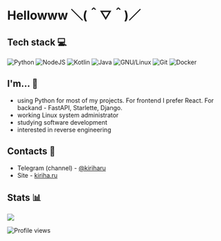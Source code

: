 # Hellowww ＼(＾▽＾)／

## Tech stack 💻
![Python](https://img.shields.io/badge/-Python-3572a5?style=flat-square&logo=python&logoColor=white) 
![NodeJS](https://img.shields.io/badge/-Node.JS-026E00?style=flat-square&logo=node.js&logoColor=white) 
![Kotlin](https://img.shields.io/badge/-Kotlin-964b00?style=flat-square&logo=kotlin&logoColor=white)
![Java](https://img.shields.io/badge/-Java-ffbf00?style=flat-square&logo=java&logoColor=white)
![GNU/Linux](https://img.shields.io/badge/-GNU/Linux-1793D1?style=flat-square&logo=linux&logoColor=white) 
![Git](https://img.shields.io/badge/-Git-F44D27?style=flat-square&logo=git&logoColor=white) 
![Docker](https://img.shields.io/badge/-Docker-24B8EB?style=flat-square&logo=docker&logoColor=white) 

## I'm... 👨
* using Python for most of my projects. For frontend I prefer React. For backand - FastAPI, Starlette, Django.
* working Linux system administrator
* studying software development
* interested in reverse engineering

## Contacts 💭
* Telegram (channel) - [@kiriharu](https://t.me/kiriharu)
* Site - [kiriha.ru](https://kiriha.ru)

## Stats 📊
<img src="https://github-readme-stats.vercel.app/api?username=kiriharu&show_icons=true&count_private=true">

![Profile views](https://gpvc.arturio.dev/kiriharu)
